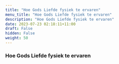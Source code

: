```yaml
---
title: "Hoe Gods Liefde fysiek te ervaren"
menu_title: "Hoe Gods Liefde fysiek te ervaren"
description: "Hoe Gods Liefde fysiek te ervaren"
date: 2023-07-23 02:18:11+11:00
draft: False
hidden: False
weight: 50
---
```

### Hoe Gods Liefde fysiek te ervaren
